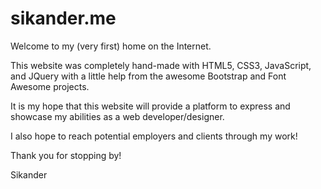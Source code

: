 # sikander.me
Welcome to my (very first) home on the Internet.

This website was completely hand-made with HTML5, CSS3, JavaScript, and JQuery with a little help from the awesome Bootstrap and Font Awesome projects.

It is my hope that this website will provide a platform to express and showcase my abilities as a web developer/designer.

I also hope to reach potential employers and clients through my work!

Thank you for stopping by!


Sikander
